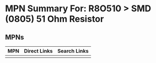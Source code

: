 



# MPN Summary For: R8O510 > SMD (0805) 51 Ohm Resistor

## MPNs
  

|MPN|Direct Links|Search Links|
| :--- | :--- | :--- |
||||
